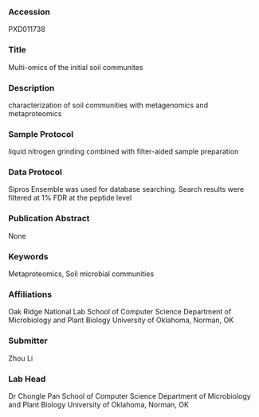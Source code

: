 ### Accession
PXD011738

### Title
Multi-omics of the initial soil communites

### Description
characterization of soil communities with metagenomics and metaproteomics

### Sample Protocol
liquid nitrogen grinding combined with filter-aided sample preparation

### Data Protocol
Sipros Ensemble was used for database searching. Search results were filtered at 1% FDR at the peptide level

### Publication Abstract
None

### Keywords
Metaproteomics, Soil microbial communities

### Affiliations
Oak Ridge National Lab
School of Computer Science Department of Microbiology and Plant Biology University of Oklahoma, Norman, OK

### Submitter
Zhou Li

### Lab Head
Dr Chongle Pan
School of Computer Science Department of Microbiology and Plant Biology University of Oklahoma, Norman, OK


